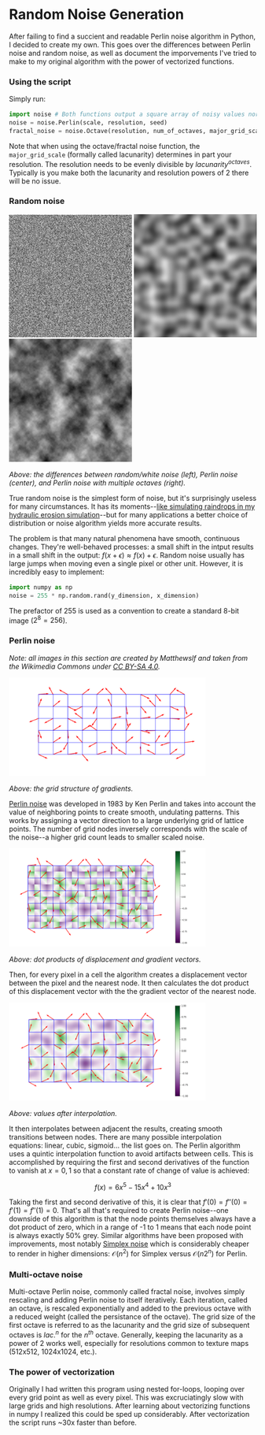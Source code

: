 # Random Noise Generation

After failing to find a succient and readable Perlin noise algorithm in Python, I decided to create my own. This goes over the differences between Perlin noise and random noise, as well as document the imporvements I've tried to make to my original algorithm with the power of vectorized functions.

### Using the script

Simply run:

```python
import noise # Both functions output a square array of noisy values normalized from 0-255
noise = noise.Perlin(scale, resolution, seed)
fractal_noise = noise.Octave(resolution, num_of_octaves, major_grid_scale, falloff, seed)
```

Note that when using the octave/fractal noise function, the `major_grid_scale` (formally called lacunarity) determines in part your resolution. The resolution needs to be evenly divisible by $lacunarity^{octaves}$. Typically is you make both the lacunarity and resolution powers of 2 there will be no issue.

### Random noise

<p id="img_cont">
    <img src="images/noise.jpg" width="250">
    <img src="images/perlin.png"  width="250">
    <img src="images/octaves.png" width="250">
</p>

_Above: the differences between random/white noise (left), Perlin noise (center), and Perlin noise with multiple octaves (right)._

True random noise is the simplest form of noise, but it's surprisingly useless for many circumstances. It has its moments--[like simulating raindrops in my hydraulic erosion simulation](https://github.com/csaddison/Hydraulic-Erosion-Sim)--but for many applications a better choice of distribution or noise algorithm yields more accurate results.

The problem is that many natural phenomena have smooth, continuous changes. They're well-behaved processes: a small shift in the intput results in a small shift in the output: $f(x+\epsilon) \approx f(x) + \epsilon$. Random noise usually has large jumps when moving even a single pixel or other unit. However, it is incredibly easy to implement:

``` python
import numpy as np
noise = 255 * np.random.rand(y_dimension, x_dimension)
```

The prefactor of 255 is used as a convention to create a standard 8-bit image ($2^{8}=256$).

### Perlin noise

_Note: all images in this section are created by Matthewslf and taken from the Wikimedia Commons under [CC BY-SA 4.0](https://creativecommons.org/licenses/by-sa/4.0)._

<img src="images/grid.png" width="400">

_Above: the grid structure of gradients._

[Perlin noise](https://en.wikipedia.org/wiki/Perlin_noise) was developed in 1983 by Ken Perlin and takes into account the value of neighboring points to create smooth, undulating patterns. This works by assigning a vector direction to a large underlying grid of lattice points. The number of grid nodes inversely corresponds with the scale of the noise--a higher grid count leads to smaller scaled noise.

<img src="images/dot.png"  width="400">

_Above: dot products of displacement and gradient vectors._

Then, for every pixel in a cell the algorithm creates a displacement vector between the pixel and the nearest node. It then calculates the dot product of this displacement vector with the the gradient vector of the nearest node.

<img src="images/interp.png" width="400">

_Above: values after interpolation._

It then interpolates between adjacent the results, creating smooth transitions between nodes. There are many possible interpolation equations: linear, cubic, sigmoid... the list goes on. The Perlin algorithm uses a quintic interpolation function to avoid artifacts between cells. This is accomplished by requiring the first and second derivatives of the function to vanish at $x=0,1$ so that a constant rate of change of value is achieved:

$$f(x) = 6 x^5 - 15 x^4 + 10 x^3$$

Taking the first and second derivative of this, it is clear that $f'(0) = f''(0) = f'(1) = f''(1) = 0$. That's all that's required to create Perlin noise--one downside of this algorithm is that the node points themselves always have a dot product of zero, which in a range of -1 to 1 means that each node point is always exactly 50% grey. Similar algorithms have been proposed with improvements, most notably [Simplex noise](https://en.wikipedia.org/wiki/Simplex_noise) which is considerably cheaper to render in higher dimensions: $\mathcal{O}(n^2)$ for Simplex versus $\mathcal{O}(n2^n)$ for Perlin.

### Multi-octave noise

Multi-octave Perlin noise, commonly called fractal noise, involves simply rescaling and adding Perlin noise to itself iteratively. Each iteration, called an octave, is rescaled exponentially and added to the previous octave with a reduced weight (called the persistance of the octave). The grid size of the first octave is referred to as the lacunarity and the grid size of subsequent octaves is $lac.^n$ for the $n^{th}$ octave. Generally, keeping the lacunarity as a power of 2 works well, especially for resolutions common to texture maps (512x512, 1024x1024, etc.).

### The power of vectorization

Originally I had written this program using nested for-loops, looping over every grid point as well as every pixel. This was excruciatingly slow with large grids and high resolutions. After learning about vectorizing functions in numpy I realized this could be sped up considerably. After vectorization the script runs ~30x faster than before.